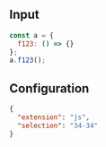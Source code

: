 
## Input
```javascript input
const a = {
  f123: () => {}
};
a.f123();
```

## Configuration
```json configuration
{
  "extension": "js",
  "selection": "34-34"  
}
```
